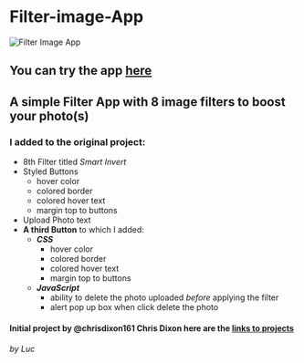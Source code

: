 # Filter-image-App
![Filter Image App](https://user-images.githubusercontent.com/56940002/105281097-a58dc900-5bab-11eb-9687-2ce3f5455340.png)
## You can try the app [here](https://luc-constantin.github.io/Filter-image-App/)
## A simple Filter App with 8 image filters to boost your photo(s)
### I added to the original project:
* 8th Filter titled _Smart Invert_
* Styled Buttons
  * hover color 
  * colored border
  * colored hover text
  * margin top to buttons
* Upload Photo text 
* __A third Button__ to which I added:
  * __*CSS*__
    * hover color 
    * colored border
    * colored hover text
    * margin top to buttons
  * __*JavaScript*__
    * ability to delete the photo uploaded _before_ applying the filter
    * alert pop up box when click delete the photo
  
 
#### Initial project by @chrisdixon161 Chris Dixon here are the [links to projects](https://fun-javascript-projects.com/)

###### by Luc
